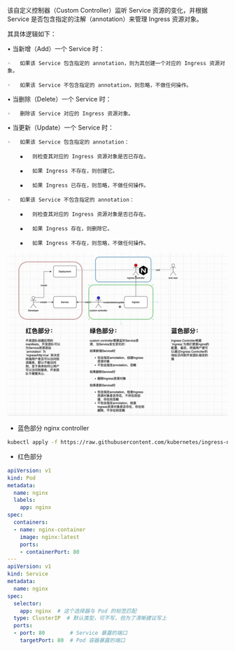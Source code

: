 
该自定义控制器（Custom Controller）监听 Service 资源的变化，并根据 Service 是否包含指定的注解（annotation）来管理 Ingress 资源对象。

其具体逻辑如下：

•   当新增（Add）一个 Service 时：

    ◦   如果该 Service 包含指定的 annotation，则为其创建一个对应的 Ingress 资源对象。

    ◦   如果该 Service 不包含指定的 annotation，则忽略，不做任何操作。

•   当删除（Delete）一个 Service 时：

    ◦   删除该 Service 对应的 Ingress 资源对象。

•   当更新（Update）一个 Service 时：

    ◦   如果该 Service 包含指定的 annotation：

        ▪   则检查其对应的 Ingress 资源对象是否已存在。

        ▪   如果 Ingress 不存在，则创建它。

        ▪   如果 Ingress 已存在，则忽略，不做任何操作。

    ◦   如果该 Service 不包含指定的 annotation：

        ▪   则检查其对应的 Ingress 资源对象是否已存在。

        ▪   如果 Ingress 存在，则删除它。

        ▪   如果 Ingress 不存在，则忽略，不做任何操作。


![img.png](img.png)

- 蓝色部分 nginx controller

```bash
kubectl apply -f https://raw.githubusercontent.com/kubernetes/ingress-nginx/controller-v1.13.3/deploy/static/provider/cloud/deploy.yaml
```

- 红色部分

```yaml
apiVersion: v1
kind: Pod
metadata:
  name: nginx
  labels:
    app: nginx
spec:
  containers:
  - name: nginx-container
    image: nginx:latest
    ports:
    - containerPort: 80
---
apiVersion: v1
kind: Service
metadata:
  name: nginx
spec:
  selector:
    app: nginx  # 这个选择器与 Pod 的标签匹配
  type: ClusterIP  # 默认类型，可不写，但为了清晰建议写上
  ports:
  - port: 80        # Service 暴露的端口
    targetPort: 80  # Pod 容器暴露的端口
```

